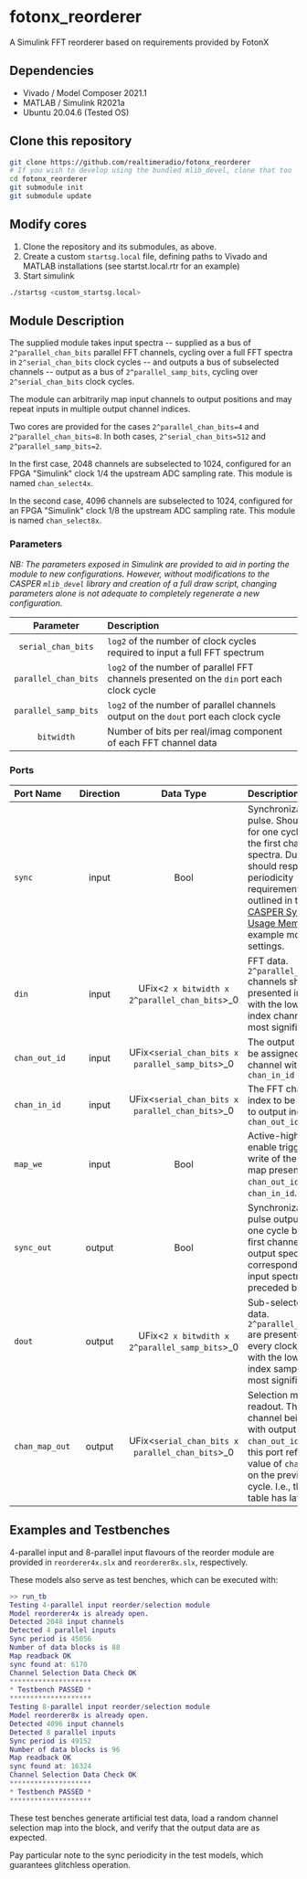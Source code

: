# fotonx_reorderer
A Simulink FFT reorderer based on requirements provided by FotonX

## Dependencies

- Vivado / Model Composer 2021.1
- MATLAB / Simulink R2021a
- Ubuntu 20.04.6 (Tested OS)

## Clone this repository

```bash
git clone https://github.com/realtimeradio/fotonx_reorderer
# If you wish to develop using the bundled mlib_devel, clone that too
cd fotonx_reorderer
git submodule init
git submodule update
```

## Modify cores

1. Clone the repository and its submodules, as above.
2. Create a custom `startsg.local` file, defining paths to Vivado and MATLAB installations (see startst.local.rtr for an example)
3. Start simulink

  ```bash
  ./startsg <custom_startsg.local>
  ```

## Module Description

The supplied module takes input spectra -- supplied as a bus of `2^parallel_chan_bits` parallel FFT channels, cycling over a full FFT spectra in `2^serial_chan_bits` clock cycles -- and outputs a bus of subselected channels -- output as a bus of `2^parallel_samp_bits`, cycling over `2^serial_chan_bits` clock cycles.

The module can arbitrarily map input channels to output positions and may repeat inputs in multiple output channel indices.

Two cores are provided for the cases `2^parallel_chan_bits=4` and `2^parallel_chan_bits=8`.
In both cases, `2^serial_chan_bits=512` and `2^parallel_samp_bits=2`.

In the first case, 2048 channels are subselected to 1024, configured for an FPGA "Simulink" clock 1/4 the upstream ADC sampling rate. 
This module is named `chan_select4x`.

In the second case, 4096 channels are subselected to 1024, configured for an FPGA "Simulink" clock 1/8 the upstream ADC sampling rate.
This module is named `chan_select8x`.

### Parameters

_NB: The parameters exposed in Simulink are provided to aid in porting the module to new configurations. However, without modifications to the CASPER `mlib_devel` library and creation of a full draw script, changing parameters alone is not adequate to completely regenerate a new configuration._

| Parameter            | Description |
| :------------------: | :---------- |
| `serial_chan_bits`   | `log2` of the number of clock cycles required to input a full FFT spectrum |
| `parallel_chan_bits` | `log2` of the number of parallel FFT channels presented on the `din` port each clock cycle |
| `parallel_samp_bits` | `log2` of the number of parallel channels output on the `dout` port each clock cycle |
| `bitwidth`           | Number of bits per real/imag component of each FFT channel data |

### Ports

| Port Name      | Direction | Data Type | Description |
| :------------- | :-------: | :-------: | :---------- |
| `sync`         | input     | Bool      | Synchronization pulse. Should be high for one cycle before the first channel of a spectra. Duty cycle should respect the periodicity requirements outlined in the [CASPER Sync Pulse Usage Memo](https://github.com/casper-astro/publications/blob/master/Memos/files/sync_memo_v1.pdf). See example models for settings.|
| `din`          | input     | UFix<`2 x bitwidth x 2^parallel_chan_bits`>\_0 | FFT data. `2^parallel_chan_bits` channels should be presented in parallel, with the lowest-index channel in the most significant bits.|
| `chan_out_id`  | input     | UFix<`serial_chan_bits x parallel_samp_bits`>\_0 | The output index to be assigned to FFT channel with index `chan_in_id`|
| `chan_in_id`   | input     | UFix<`serial_chan_bits x parallel_chan_bits`>\_0 | The FFT channel index to be assigned to output index `chan_out_id` |
| `map_we`       | input     | Bool | Active-high write enable triggering a write of the channel map presented on `chan_out_id` and `chan_in_id`. |
| `sync_out`     | output    | Bool | Synchronization pulse output. High for one cycle before the first channel of an output spectra corresponding to the input spectra preceded by a sync. |
| `dout`         | output    | UFix<`2 x bitwdith x 2^parallel_samp_bits`>\_0 | Sub-selected output data. `2^parallel_samp_bits` are presented on every clock cycle, with the lowest-index sample in the most significant bits|
| `chan_map_out` | output    | UFix<`serial_chan_bits x parallel_chan_bits`>\_0 | Selection map readout. The FFT channel being output with output index `chan_out_id`. Data on this port reflects the value of `chan_out_id` on the previous clock cycle. I.e., the lookup table has latency 1.|

## Examples and Testbenches

4-parallel input and 8-parallel input flavours of the reorder module are provided in `reorderer4x.slx` and `reorderer8x.slx`, respectively.

These models also serve as test benches, which can be executed with:

```matlab
>> run_tb
Testing 4-parallel input reorder/selection module
Model reorderer4x is already open.
Detected 2048 input channels
Detected 4 parallel inputs
Sync period is 45056
Number of data blocks is 88
Map readback OK
sync found at: 6170
Channel Selection Data Check OK
********************
* Testbench PASSED *
********************
Testing 8-parallel input reorder/selection module
Model reorderer8x is already open.
Detected 4096 input channels
Detected 8 parallel inputs
Sync period is 49152
Number of data blocks is 96
Map readback OK
sync found at: 16324
Channel Selection Data Check OK
********************
* Testbench PASSED *
********************
```

These test benches generate artificial test data, load a random channel selection map into the block, and verify that the output data are as expected.

Pay particular note to the sync periodicity in the test models, which guarantees glitchless operation.


